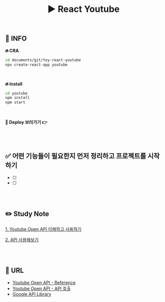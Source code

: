 # <div align="center">▶️ React Youtube</div>

<br>

## 📌 INFO

**🔥 CRA**

```bash
cd documents/git/toy-react-youtube
npx create-react-app youtube
```

<br>

**🔥 Install**

```bash
cd youtube
npm install
npm start
```

<br>

**🔗 Deploy 보러가기 👉**

<br>
<br>

## ✅ 어떤 기능들이 필요한지 먼저 정리하고 프로젝트를 시작하기

- [ ]
- [ ]

<br>
<br>

## ✏️ Study Note

[1. Youtube Open API 이해하고 사용하기](https://github.com/mireyhgnay/toy-react-youtube/blob/main/study-note/Youtube%20Open%20API%20%EC%9D%B4%ED%95%B4%ED%95%98%EA%B3%A0%20%EC%82%AC%EC%9A%A9%ED%95%98%EA%B8%B0.md)

[2. API 사용해보기](https://github.com/mireyhgnay/toy-react-youtube/blob/main/study-note/API%20%EC%82%AC%EC%9A%A9%ED%95%B4%EB%B3%B4%EA%B8%B0.md)

<br>
<br>

## 🔗 URL

- [Youtube Open API - Reference](https://developers.google.com/youtube/v3/docs?hl=ko)
- [Youtube Open API - API 호출](https://developers.google.com/youtube/v3/docs?hl=ko#calling-the-api)
- [Google API Library](https://console.cloud.google.com/apis/library?project=youtube-project-393007)
